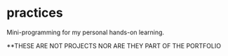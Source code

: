 # practices
Mini-programming for my personal hands-on learning.

**THESE ARE NOT PROJECTS NOR ARE THEY PART OF THE PORTFOLIO
